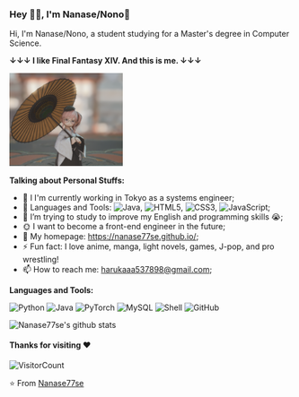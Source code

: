 ### Hey 👋🏽, I'm Nanase/Nono💜

Hi, I'm Nanase/Nono, a student studying for a Master's degree in Computer Science. 

**↓↓↓ I like Final Fantasy XIV. And this is me. ↓↓↓**

<div align="left">
<img src=https://github.com/Nanase77se/Nanase77se/blob/main/img/2023-01-04_01-40-29-294_cake_creamy23.png width=40%/>
</div>
  
**Talking about Personal Stuffs:**

- 🗻 I I'm currently working in Tokyo as a systems engineer;
- 🌱 Languages and Tools: ![Java](https://img.shields.io/badge/-Java-007396?logo=java&logoColor=white&style=flat), ![HTML5](https://img.shields.io/badge/-HTML-E34F26?logo=html5&logoColor=white&style=flat), ![CSS3](https://img.shields.io/badge/-CSS-1572B6?logo=css3&logoColor=white&style=flat), ![JavaScript](https://img.shields.io/badge/-JavaScript-F7DF1E?logo=javascript&logoColor=black&style=flat);
- 🤔 I’m trying to study to improve my English and programming skills 😭;
- 🌞 I want to become a front-end engineer in the future;
- 💬 My homepage: https://nanase77se.github.io/;
- ⚡️ Fun fact: I love anime, manga, light novels, games, J-pop, and pro wrestling!
- 📫 How to reach me: harukaaa537898@gmail.com;


**Languages and Tools:**  

![Python](https://img.shields.io/badge/-Python-3776AB?logo=python&logoColor=white&style=flat) ![Java](https://img.shields.io/badge/-Java-007396?logo=java&logoColor=white&style=flat) ![PyTorch](https://img.shields.io/badge/-PyTorch-EE4C2C?logo=pytorch&logoColor=white&style=flat) ![MySQL](https://img.shields.io/badge/-MySQL-4479A1?logo=mysql&logoColor=white&style=flat) ![Shell](https://img.shields.io/badge/-Shell-blasck?style=plastic&logo=Shell) ![GitHub](https://img.shields.io/badge/-GitHub-181717?style=plastic&logo=github)



![Nanase77se's github stats](https://github-readme-stats.vercel.app/api?username=Nanase77se&show_icons=true&hide_border=true)

#### Thanks for visiting :heart:
![VisitorCount](https://profile-counter.glitch.me/Nanase77se/count.svg)

⭐️ From [Nanase77se](https://github.com/Nanase77se)
